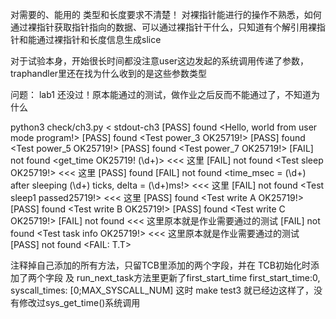 对需要的、能用的 类型和长度要求不清楚！
对裸指针能进行的操作不熟悉，如何通过裸指针获取指针指向的数据、可以通过裸指针干什么，只知道有个解引用裸指针和能通过裸指针和长度信息生成slice

对于试验本身，开始很长时间都没注意user这边发起的系统调用传递了参数， traphandler里还在找为什么收到的是这些参数类型

问题：
lab1 还没过！原本能通过的测试，做作业之后反而不能通过了，不知道为什么 

python3 check/ch3.py < stdout-ch3
[PASS] found <Hello, world from user mode program!>
[PASS] found <Test power_3 OK25719!>
[PASS] found <Test power_5 OK25719!>
[PASS] found <Test power_7 OK25719!>
[FAIL] not found <get_time OK25719! (\d+)>      <<< 这里
[FAIL] not found <Test sleep OK25719!>          <<< 这里
[PASS] found <current time_msec = (\d+)>
[FAIL] not found <time_msec = (\d+) after sleeping (\d+) ticks, delta = (\d+)ms!>        <<< 这里
[FAIL] not found <Test sleep1 passed25719!>     <<< 这里
[PASS] found <Test write A OK25719!>
[PASS] found <Test write B OK25719!>
[PASS] found <Test write C OK25719!>
[FAIL] not found <string from task info test>   <<< 这里原本就是作业需要通过的测试
[FAIL] not found <Test task info OK25719!>      <<< 这里原本就是作业需要通过的测试
[PASS] not found <FAIL: T.T> 

注释掉自己添加的所有方法，只留TCB里添加的两个字段，并在 TCB初始化时添加了两个字段 及 run_next_task方法里更新了first_start_time
            first_start_time:0,
            syscall_times: [0;MAX_SYSCALL_NUM]
这时 make test3 就已经边这样了，没有修改过sys_get_time()系统调用
